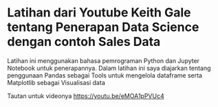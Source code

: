 # Latihan dari Youtube Keith Gale tentang Penerapan Data Science dengan contoh Sales Data

Latihan ini menggunakan bahasa pemrograman Python dan Jupyter Notebook untuk penerapannya. Dalam latihan ini saya diajarkan tentang penggunaan Pandas sebagai Tools untuk mengelola dataframe serta Matplotlib sebagai Visualisasi data

Tautan untuk videonya https://youtu.be/eMOA1pPVUc4
